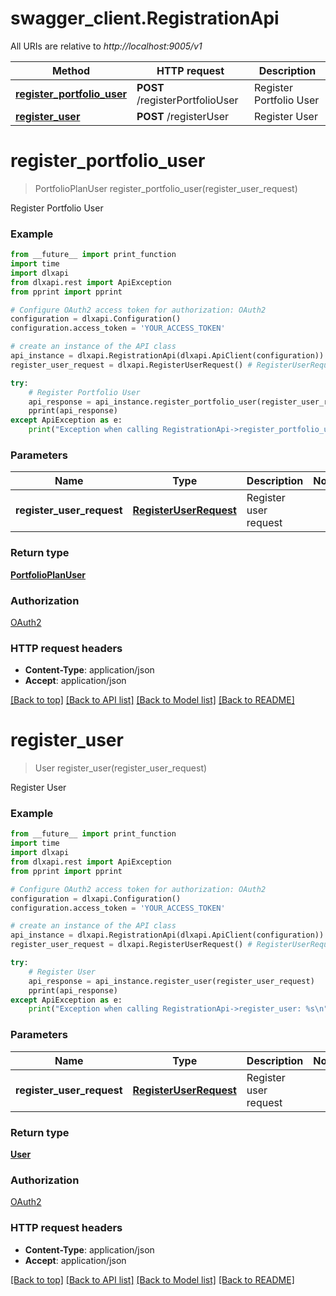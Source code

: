 # swagger_client.RegistrationApi

All URIs are relative to *http://localhost:9005/v1*

Method | HTTP request | Description
------------- | ------------- | -------------
[**register_portfolio_user**](RegistrationApi.md#register_portfolio_user) | **POST** /registerPortfolioUser | Register Portfolio User
[**register_user**](RegistrationApi.md#register_user) | **POST** /registerUser | Register User


# **register_portfolio_user**
> PortfolioPlanUser register_portfolio_user(register_user_request)

Register Portfolio User

### Example

```python
from __future__ import print_function
import time
import dlxapi
from dlxapi.rest import ApiException
from pprint import pprint

# Configure OAuth2 access token for authorization: OAuth2
configuration = dlxapi.Configuration()
configuration.access_token = 'YOUR_ACCESS_TOKEN'

# create an instance of the API class
api_instance = dlxapi.RegistrationApi(dlxapi.ApiClient(configuration))
register_user_request = dlxapi.RegisterUserRequest() # RegisterUserRequest | Register user request

try:
    # Register Portfolio User
    api_response = api_instance.register_portfolio_user(register_user_request)
    pprint(api_response)
except ApiException as e:
    print("Exception when calling RegistrationApi->register_portfolio_user: %s\n" % e)
```

### Parameters

Name | Type | Description  | Notes
------------- | ------------- | ------------- | -------------
 **register_user_request** | [**RegisterUserRequest**](RegisterUserRequest.md)| Register user request | 

### Return type

[**PortfolioPlanUser**](PortfolioPlanUser.md)

### Authorization

[OAuth2](../README.md#OAuth2)

### HTTP request headers

 - **Content-Type**: application/json
 - **Accept**: application/json

[[Back to top]](#) [[Back to API list]](../README.md#documentation-for-api-endpoints) [[Back to Model list]](../README.md#documentation-for-models) [[Back to README]](../README.md)

# **register_user**
> User register_user(register_user_request)

Register User

### Example

```python
from __future__ import print_function
import time
import dlxapi
from dlxapi.rest import ApiException
from pprint import pprint

# Configure OAuth2 access token for authorization: OAuth2
configuration = dlxapi.Configuration()
configuration.access_token = 'YOUR_ACCESS_TOKEN'

# create an instance of the API class
api_instance = dlxapi.RegistrationApi(dlxapi.ApiClient(configuration))
register_user_request = dlxapi.RegisterUserRequest() # RegisterUserRequest | Register user request

try:
    # Register User
    api_response = api_instance.register_user(register_user_request)
    pprint(api_response)
except ApiException as e:
    print("Exception when calling RegistrationApi->register_user: %s\n" % e)
```

### Parameters

Name | Type | Description  | Notes
------------- | ------------- | ------------- | -------------
 **register_user_request** | [**RegisterUserRequest**](RegisterUserRequest.md)| Register user request | 

### Return type

[**User**](User.md)

### Authorization

[OAuth2](../README.md#OAuth2)

### HTTP request headers

 - **Content-Type**: application/json
 - **Accept**: application/json

[[Back to top]](#) [[Back to API list]](../README.md#documentation-for-api-endpoints) [[Back to Model list]](../README.md#documentation-for-models) [[Back to README]](../README.md)

